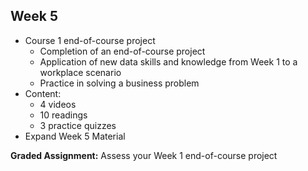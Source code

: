 ## Week 5
- Course 1 end-of-course project
  - Completion of an end-of-course project
  - Application of new data skills and knowledge from Week 1 to a workplace scenario
  - Practice in solving a business problem
- Content:
  - 4 videos
  - 10 readings
  - 3 practice quizzes
- Expand Week 5 Material

**Graded Assignment:** Assess your Week 1 end-of-course project
